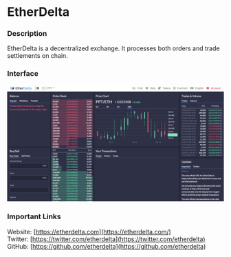 # EtherDelta

### Description

EtherDelta is a decentralized exchange. It processes both orders and trade settlements on chain.

### Interface

![](../../../.gitbook/assets/etherdelta_interface.png)

### Important Links

Website: [https://etherdelta.com](https://etherdelta.com/)  
Twitter: [https://twitter.com/etherdelta](https://twitter.com/etherdelta)  
GitHub: [https://github.com/etherdelta](https://github.com/etherdelta)

